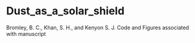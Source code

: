 # Dust_as_a_solar_shield
Bromley, B. C., Khan, S. H., and Kenyon S. J.
Code and Figures associated with manuscript
